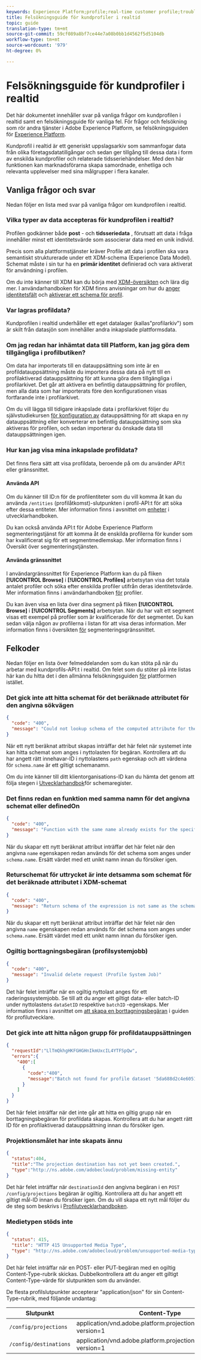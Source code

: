 ```yaml
---
keywords: Experience Platform;profile;real-time customer profile;troubleshooting;API
title: Felsökningsguide för kundprofiler i realtid
topic: guide
translation-type: tm+mt
source-git-commit: 59cf089a8bf7ce44e7a08b0bb1d4562f5d5104db
workflow-type: tm+mt
source-wordcount: '979'
ht-degree: 0%

---
```



# Felsökningsguide för kundprofiler i realtid

Det här dokumentet innehåller svar på vanliga frågor om kundprofilen i realtid samt en felsökningsguide för vanliga fel. För frågor och felsökning som rör andra tjänster i Adobe Experience Platform, se felsökningsguiden för [Experience Platform](../landing/troubleshooting.md).

Kundprofil i realtid är ett generiskt uppslagsarkiv som sammanfogar data från olika företagsdatatillgångar och sedan ger tillgång till dessa data i form av enskilda kundprofiler och relaterade tidsseriehändelser. Med den här funktionen kan marknadsförarna skapa samordnade, enhetliga och relevanta upplevelser med sina målgrupper i flera kanaler.

## Vanliga frågor och svar 

Nedan följer en lista med svar på vanliga frågor om kundprofilen i realtid.

### Vilka typer av data accepteras för kundprofilen i realtid?

Profilen godkänner både **post** - och **tidsseriedata** , förutsatt att data i fråga innehåller minst ett identitetsvärde som associerar data med en unik individ.

Precis som alla plattformstjänster kräver Profile att data i profilen ska vara semantiskt strukturerade under ett XDM-schema (Experience Data Model). Schemat måste i sin tur ha en **primär identitet** definierad och vara aktiverat för användning i profilen.

Om du inte känner till XDM kan du börja med [XDM-översikten](../xdm/home.md) och lära dig mer. I användarhandboken för XDM finns anvisningar om hur du [anger identitetsfält](../xdm/tutorials/create-schema-ui.md#identity-field) och [aktiverar ett schema för profil](../xdm/tutorials/create-schema-ui.md#profile).

### Var lagras profildata?

Kundprofilen i realtid underhåller ett eget datalager (kallas&quot;profilarkiv&quot;) som är skilt från datasjön som innehåller andra inkapslade plattformsdata.

### Om jag redan har inhämtat data till Platform, kan jag göra dem tillgängliga i profilbutiken?

Om data har importerats till en datauppsättning som inte är en profildatauppsättning måste du importera dessa data på nytt till en profilaktiverad datauppsättning för att kunna göra dem tillgängliga i profilarkivet. Det går att aktivera en befintlig datauppsättning för profilen, men alla data som har importerats före den konfigurationen visas fortfarande inte i profilarkivet.

Om du vill lägga till tidigare inkapslade data i profilarkivet följer du självstudiekursen [för konfiguration av](./tutorials/dataset-configuration.md) datauppsättning för att skapa en ny datauppsättning eller konverterar en befintlig datauppsättning som ska aktiveras för profilen, och sedan importerar du önskade data till datauppsättningen igen.

### Hur kan jag visa mina inkapslade profildata?

Det finns flera sätt att visa profildata, beroende på om du använder API:t eller gränssnittet.

#### Använda API

Om du känner till ID:n för de profilentiteter som du vill komma åt kan du använda `/entities` (profilåtkomst)-slutpunkten i profil-API:t för att söka efter dessa entiteter. Mer information finns i avsnittet om [enheter](./api/entities.md) i utvecklarhandboken.

Du kan också använda API:t för Adobe Experience Platform segmenteringstjänst för att komma åt de enskilda profilerna för kunder som har kvalificerat sig för ett segmentmedlemskap. Mer information finns i Översikt över [](../segmentation/home.md) segmenteringstjänsten.

#### Använda gränssnittet

I användargränssnittet för Experience Platform kan du på fliken **[!UICONTROL Browse]** i **[!UICONTROL Profiles]** arbetsytan visa det totala antalet profiler och söka efter enskilda profiler utifrån deras identitetsvärde. Mer information finns i användarhandboken [för](./ui/user-guide.md) profiler.

Du kan även visa en lista över dina segment på fliken **[!UICONTROL Browse]** i **[!UICONTROL Segments]** arbetsytan. När du har valt ett segment visas ett exempel på profiler som är kvalificerade för det segmentet. Du kan sedan välja någon av profilerna i listan för att visa deras information. Mer information finns i översikten [för](../segmentation/ui/overview.md) segmenteringsgränssnittet.

## Felkoder

Nedan följer en lista över felmeddelanden som du kan stöta på när du arbetar med kundprofils-API:t i realtid. Om felet som du stöter på inte listas här kan du hitta det i den allmänna felsökningsguiden [för](../landing/troubleshooting.md) plattformen istället.

### Det gick inte att hitta schemat för det beräknade attributet för den angivna sökvägen

```json
{
  "code": "400",
  "message": "Could not lookup schema of the computed attribute for the provided path"
}
```

När ett nytt beräknat attribut skapas inträffar det här felet när systemet inte kan hitta schemat som anges i nyttolasten för begäran. Kontrollera att du har angett rätt innehavar-ID i nyttolastens `path` egenskap och att värdena för `schema.name` är ett giltigt schemanamn.

Om du inte känner till ditt klientorganisations-ID kan du hämta det genom att följa stegen i [Utvecklarhandbok](../xdm/api/getting-started.md)för schemaregister.

### Det finns redan en funktion med samma namn för det angivna schemat eller definedOn

```json
{
  "code": "400",
  "message": "Function with the same name already exists for the specified schema or definedOn"
}
```

När du skapar ett nytt beräknat attribut inträffar det här felet när den angivna `name` egenskapen redan används för det schema som anges under `schema.name`. Ersätt värdet med ett unikt namn innan du försöker igen.

### Returschemat för uttrycket är inte detsamma som schemat för det beräknade attributet i XDM-schemat

```json
{
  "code": "400",
  "message": "Return schema of the expression is not same as the schema of the computed attribute in the XDM schema"
}
```

När du skapar ett nytt beräknat attribut inträffar det här felet när den angivna `name` egenskapen redan används för det schema som anges under `schema.name`. Ersätt värdet med ett unikt namn innan du försöker igen.

### Ogiltig borttagningsbegäran (profilsystemjobb)

```json
{
  "code": "400",
  "message": "Invalid delete request (Profile System Job)"
}
```

Det här felet inträffar när en ogiltig nyttolast anges för ett raderingssystemjobb. Se till att du anger ett giltigt data- eller batch-ID under nyttolastens `dataSetID` respektive `batchID` -egenskaps. Mer information finns i avsnittet om [att skapa en borttagningsbegäran](./api/profile-system-jobs.md#create-a-delete-request) i guiden för profilutvecklare.

### Det gick inte att hitta någon grupp för profildatauppsättningen

```json
{
  "requestId":"LlTmQkhgHKFGHGHnIkmUxcIL4YTFSpQw",
  "errors":{
    "400":[
      {
        "code":"400",
        "message":"Batch not found for profile dataset '5da688d2c4e60518ad25b7b1'"
      }
    ]
  }
}
```

Det här felet inträffar när det inte går att hitta en giltig grupp när en borttagningsbegäran för profildata skapas. Kontrollera att du har angett rätt ID för en profilaktiverad datauppsättning innan du försöker igen.

### Projektionsmålet har inte skapats ännu

```json
{
  "status":404,
  "title":"The projection destination has not yet been created.",
  "type":"http://ns.adobe.com/adobecloud/problem/missing-entity"
}
```

Det här felet inträffar när `destinationId` den angivna begäran i en `POST /config/projections` begäran är ogiltig. Kontrollera att du har angett ett giltigt mål-ID innan du försöker igen. Om du vill skapa ett nytt mål följer du de steg som beskrivs i [Profilutvecklarhandboken](./api/edge-projections.md#create-a-destination).

### Medietypen stöds inte

```json
{
  "status": 415,
  "title": "HTTP 415 Unsupported Media Type",
  "type": "http://ns.adobe.com/adobecloud/problem/unsupported-media-type"
}
```

Det här felet inträffar när en POST- eller PUT-begäran med en ogiltig Content-Type-rubrik skickas. Dubbelkontrollera att du anger ett giltigt Content-Type-värde för slutpunkten som du använder.

De flesta profilslutpunkter accepterar &quot;application/json&quot; för sin Content-Type-rubrik, med följande undantag:

| Slutpunkt | Content-Type |
| --- | --- |
| `/config/projections` | application/vnd.adobe.platform.projectionConfig+json; version=1 |
| `/config/destinations` | application/vnd.adobe.platform.projectionDestination+json; version=1 |